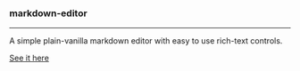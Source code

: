 ### markdown-editor

***

A simple plain-vanilla markdown editor with easy to use rich-text controls.

[See it here](http://therakken.github.io/markdown-editor/)
